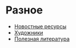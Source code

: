 # Разное

- [Новостные ресурсы](./news-sources.md)
- [Художники](./artists.md)
- [Полезная литература](./literature.md)
